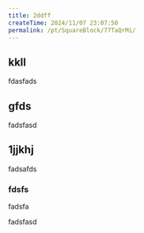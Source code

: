 ```yaml
---
title: 2ddff
createTime: 2024/11/07 23:07:50
permalink: /pt/SquareBlock/77TaQrMi/
---
```

## kkll
fdasfads

## gfds
fadsfasd

## 1jjkhj
fadsafds

### fdsfs 
fadsfa


fadsfasd